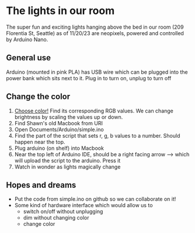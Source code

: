 # The lights in our room
The super fun and exciting lights hanging above the bed in our room (209 Florentia St, Seattle) as of 11/20/23 are neopixels, powered and controlled by Arduino Nano. 

## General use
Arduino (mounted in pink PLA) has USB wire which can be plugged into the power bank which sits next to it. Plug in to turn on, unplug to turn off

## Change the color
1. [Choose color!](https://www.rapidtables.com/web/color/RGB_Color.html) Find its corresponding RGB values. We can change brightness by scaling the values up or down.
2. Find Shawn's old Macbook from URI
3. Open Documents/Arduino/simple.ino
4. Find the part of the script that sets r, g, b values to a number. Should happen near the top.
5. Plug arduino (on shelf) into Macbook
6. Near the top left of Arduino IDE, should be a right facing arrow --> which will upload the script to the arduino. Press it
7. Watch in wonder as lights magically change

## Hopes and dreams
- Put the code from simple.ino on github so we can collaborate on it!
- Some kind of hardware interface which would allow us to
  - switch on/off without unplugging
  - dim without changing color
  - change color
